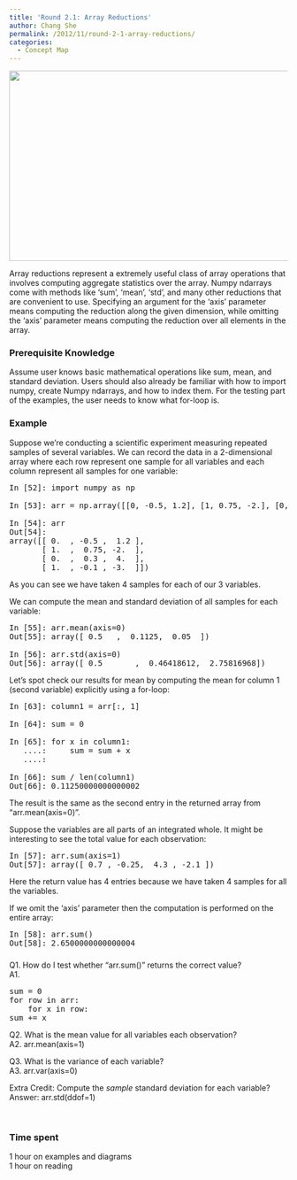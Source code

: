 ```yaml
---
title: 'Round 2.1: Array Reductions'
author: Chang She
permalink: /2012/11/round-2-1-array-reductions/
categories:
  - Concept Map
---
```

<p style="text-align: center;">
  <a href="http://teaching.software-carpentry.org/wp-content/uploads/2012/11/concept_map.001.png"><img class="size-full wp-image-986 aligncenter" title="concept_map.001" src="http://teaching.software-carpentry.org/wp-content/uploads/2012/11/concept_map.001.png" alt="" width="635" height="344" /></a>
</p>

Array reductions represent a extremely useful class of array operations that involves computing aggregate statistics over the array. Numpy ndarrays come with methods like &#8216;sum&#8217;, &#8216;mean&#8217;, &#8216;std&#8217;, and many other reductions that are convenient to use. Specifying an argument for the &#8216;axis&#8217; parameter means computing the reduction along the given dimension, while omitting the &#8216;axis&#8217; parameter means computing the reduction over all elements in the array.

### **Prerequisite Knowledge**

Assume user knows basic mathematical operations like sum, mean, and standard deviation. Users should also already be familiar with how to import numpy, create Numpy ndarrays, and how to index them. For the testing part of the examples, the user needs to know what for-loop is.

### **Example**

Suppose we&#8217;re conducting a scientific experiment measuring repeated samples of several variables. We can record the data in a 2-dimensional array where each row represent one sample for all variables and each column represent all samples for one variable:

<pre>In [52]: import numpy as np

In [53]: arr = np.array([[0, -0.5, 1.2], [1, 0.75, -2.], [0, 0.3, 4], [1, -0.1, -3.]])

In [54]: arr
Out[54]: 
array([[ 0.  , -0.5 ,  1.2 ],
       [ 1.  ,  0.75, -2.  ],
       [ 0.  ,  0.3 ,  4.  ],
       [ 1.  , -0.1 , -3.  ]])</pre>

As you can see we have taken 4 samples for each of our 3 variables.

We can compute the mean and standard deviation of all samples for each variable:

<pre>In [55]: arr.mean(axis=0)
Out[55]: array([ 0.5   ,  0.1125,  0.05  ])

In [56]: arr.std(axis=0)
Out[56]: array([ 0.5       ,  0.46418612,  2.75816968])</pre>

Let&#8217;s spot check our results for mean by computing the mean for column 1 (second variable) explicitly using a for-loop:

<pre>In [63]: column1 = arr[:, 1]

In [64]: sum = 0

In [65]: for x in column1:
   ....:     sum = sum + x
   ....:     

In [66]: sum / len(column1)
Out[66]: 0.11250000000000002</pre>

The result is the same as the second entry in the returned array from &#8220;arr.mean(axis=0)&#8221;.

Suppose the variables are all parts of an integrated whole. It might be interesting to see the total value for each observation:

<pre>In [57]: arr.sum(axis=1)
Out[57]: array([ 0.7 , -0.25,  4.3 , -2.1 ])</pre>

Here the return value has 4 entries because we have taken 4 samples for all the variables.

If we omit the &#8216;axis&#8217; parameter then the computation is performed on the entire array:

<pre>In [58]: arr.sum()
Out[58]: 2.6500000000000004</pre>

### 

Q1. How do I test whether &#8220;arr.sum()&#8221; returns the correct value?  
A1.

<pre>sum = 0
for row in arr:
    for x in row:
sum += x</pre>

Q2. What is the mean value for all variables each observation?  
A2. arr.mean(axis=1)

Q3. What is the variance of each variable?  
A3. arr.var(axis=0)

Extra Credit: Compute the *sample* standard deviation for each variable?  
Answer: arr.std(ddof=1)

&nbsp;

### Time spent

1 hour on examples and diagrams  
1 hour on reading
